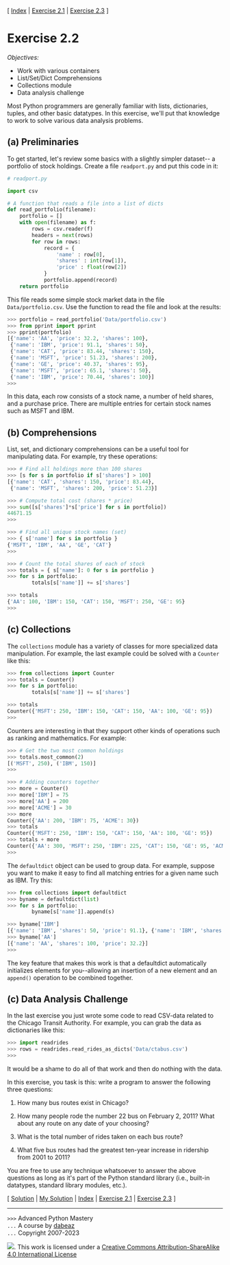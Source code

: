 \[ [Index](index.md) | [Exercise 2.1](ex2_1.md) | [Exercise 2.3](ex2_3.md) \]

# Exercise 2.2

*Objectives:*

- Work with various containers
- List/Set/Dict Comprehensions
- Collections module
- Data analysis challenge

Most Python programmers are generally familiar with lists, dictionaries,
tuples, and other basic datatypes. In this exercise, we'll put that
knowledge to work to solve various data analysis problems.

## (a) Preliminaries

To get started, let's review some basics with a slightly simpler dataset--
a portfolio of stock holdings. Create a file `readport.py` and put this
code in it:

```python
# readport.py

import csv

# A function that reads a file into a list of dicts
def read_portfolio(filename):
    portfolio = []
    with open(filename) as f:
        rows = csv.reader(f)
        headers = next(rows)
        for row in rows:
            record = {
                'name' : row[0],
                'shares' : int(row[1]),
                'price' : float(row[2])
            }
            portfolio.append(record)
    return portfolio
```

This file reads some simple stock market data in the file `Data/portfolio.csv`. Use
the function to read the file and look at the results:

```python
>>> portfolio = read_portfolio('Data/portfolio.csv')
>>> from pprint import pprint
>>> pprint(portfolio)
[{'name': 'AA', 'price': 32.2, 'shares': 100},
 {'name': 'IBM', 'price': 91.1, 'shares': 50},
 {'name': 'CAT', 'price': 83.44, 'shares': 150},
 {'name': 'MSFT', 'price': 51.23, 'shares': 200},
 {'name': 'GE', 'price': 40.37, 'shares': 95},
 {'name': 'MSFT', 'price': 65.1, 'shares': 50},
 {'name': 'IBM', 'price': 70.44, 'shares': 100}]
>>>
```

In this data, each row consists of a stock name, a number of held
shares, and a purchase price. There are multiple entries for
certain stock names such as MSFT and IBM.

## (b) Comprehensions

List, set, and dictionary comprehensions can be a useful tool for manipulating
data. For example, try these operations:

```python
>>> # Find all holdings more than 100 shares
>>> [s for s in portfolio if s['shares'] > 100]
[{'name': 'CAT', 'shares': 150, 'price': 83.44}, 
 {'name': 'MSFT', 'shares': 200, 'price': 51.23}]

>>> # Compute total cost (shares * price)
>>> sum([s['shares']*s['price'] for s in portfolio])
44671.15
>>>

>>> # Find all unique stock names (set)
>>> { s['name'] for s in portfolio }
{'MSFT', 'IBM', 'AA', 'GE', 'CAT'}
>>>

>>> # Count the total shares of each of stock
>>> totals = { s['name']: 0 for s in portfolio }
>>> for s in portfolio:
        totals[s['name']] += s['shares']

>>> totals
{'AA': 100, 'IBM': 150, 'CAT': 150, 'MSFT': 250, 'GE': 95}
>>> 
```

## (c) Collections

The `collections` module has a variety of classes for more specialized data
manipulation. For example, the last example could be solved with a `Counter` like this:

```python
>>> from collections import Counter
>>> totals = Counter()
>>> for s in portfolio:
        totals[s['name']] += s['shares']

>>> totals
Counter({'MSFT': 250, 'IBM': 150, 'CAT': 150, 'AA': 100, 'GE': 95})
>>>
```

Counters are interesting in that they support other kinds of operations such as ranking
and mathematics. For example:

```python
>>> # Get the two most common holdings
>>> totals.most_common(2)
[('MSFT', 250), ('IBM', 150)]
>>>

>>> # Adding counters together
>>> more = Counter()
>>> more['IBM'] = 75
>>> more['AA'] = 200
>>> more['ACME'] = 30
>>> more
Counter({'AA': 200, 'IBM': 75, 'ACME': 30})
>>> totals
Counter({'MSFT': 250, 'IBM': 150, 'CAT': 150, 'AA': 100, 'GE': 95})
>>> totals + more
Counter({'AA': 300, 'MSFT': 250, 'IBM': 225, 'CAT': 150, 'GE': 95, 'ACME': 30})
>>> 
```

The `defaultdict` object can be used to group data. For example, suppose
you want to make it easy to find all matching entries for a given name such as
IBM. Try this:

```python
>>> from collections import defaultdict
>>> byname = defaultdict(list)
>>> for s in portfolio:
        byname[s['name']].append(s)

>>> byname['IBM']
[{'name': 'IBM', 'shares': 50, 'price': 91.1}, {'name': 'IBM', 'shares': 100, 'price': 70.44}]
>>> byname['AA']
[{'name': 'AA', 'shares': 100, 'price': 32.2}]
>>>
```

The key feature that makes this work is that a defaultdict
automatically initializes elements for you--allowing an insertion of a
new element and an `append()` operation to be combined together.

## (c) Data Analysis Challenge

In the last exercise you just wrote some code to read CSV-data related
to the Chicago Transit Authority. For example, you can grab the data
as dictionaries like this:

```python
>>> import readrides
>>> rows = readrides.read_rides_as_dicts('Data/ctabus.csv')
>>>
```

It would be a shame to do all of that work and then do nothing with
the data.

In this exercise, you task is this: write a program to answer the
following three questions:

1. How many bus routes exist in Chicago?

2. How many people rode the number 22 bus on February 2, 2011? What about any route on any date of your choosing?

3. What is the total number of rides taken on each bus route?

4. What five bus routes had the greatest ten-year increase in ridership from 2001 to 2011?

You are free to use any technique whatsoever to answer the above
questions as long as it's part of the Python standard library (i.e.,
built-in datatypes, standard library modules, etc.).

\[ [Solution](soln2_2.md) | [My Solution](../iteration_practice.py) | [Index](index.md) | [Exercise 2.1](ex2_1.md) | [Exercise 2.3](ex2_3.md) \]

----
`>>>` Advanced Python Mastery  
`...` A course by [dabeaz](https://www.dabeaz.com)  
`...` Copyright 2007-2023

![](https://i.creativecommons.org/l/by-sa/4.0/88x31.png). This work is licensed under
a [Creative Commons Attribution-ShareAlike 4.0 International License](http://creativecommons.org/licenses/by-sa/4.0/)
